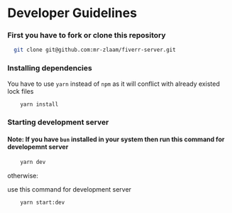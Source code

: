 # Developer Guidelines

### First you have to fork or clone this repository

```bash
  git clone git@github.com:mr-zlaam/fiverr-server.git
```

### Installing dependencies

You have to use `yarn` instead of `npm` as it will conflict with already existed lock files

```bash
    yarn install
```

### Starting development server

#### Note: If you have `bun` installed in your system then run this command for developemnt server

```bash
    yarn dev
```

otherwise:

use this command for development server

```bash
    yarn start:dev
```
